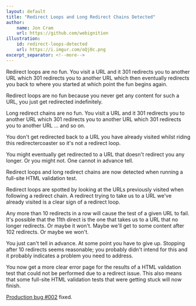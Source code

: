 ```yaml
---
layout: default
title: "Redirect Loops and Long Redirect Chains Detected"
author:
    name: Jon Cram
    url: https://github.com/webignition
illustration:
    id: redirect-loops-detected
    url: https://i.imgur.com/oQj0c.png
excerpt_separator: <!--more-->
---
```


Redirect loops are no fun. You visit a URL and it 301 redirects you to another URL
which 301 redirects you to another URL which then eventually redirects you back
to where you started at which point the fun begins again.

Redirect loops are no fun because you never get any content for such a URL,
you just get redirected indefinitely.

Long redirect chains are no fun.
You visit a URL and it 301 redirects you to another URL
which 301 redirects you to another URL which 301 redirects you to another
URL &hellip; and so on.

You don't get redirected back to a URL you have already visited whilst
riding this redirectercoaster so it's not a redirect loop.

You might eventually get redirected to a URL that doesn't redirect you any
longer. Or you might not. One cannot in advance tell.

<!--more-->

Redirect loops and long redirect chains are now detected when running a
full-site HTML validation test.

Redirect loops are spotted by looking at the URLs previously visited when
following a redirect chain. A redirect trying to take us to a URL we've
already visited is a clear sign of a redirect loop.

Any more than 10 redirects in a row will cause the test of a given URL to fail.
It's possible that the 11th direct is the one that takes us to a URL that no
longer redirects. Or maybe it won't. Maybe we'll get to some content after
102 redirects. Or maybe we won't.

You just can't tell in advance. At some point you have to give up. Stopping
after 10 redirects seems reasonable; you probably didn't intend for this
and it probably indicates a problem you need to address.

You now get a more clear error page for the results of a HTML validation
test that could not be performed due to a redirect issue. This also means
that some full-site HTML validation tests that were getting stuck will now finish.

[Production bug #002](/production-bug-002-spotted/) fixed.
